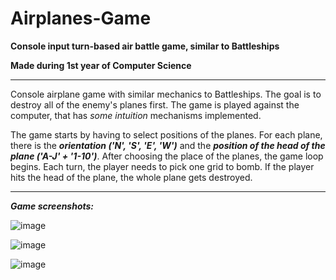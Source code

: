 # Airplanes-Game
**Console input turn-based air battle game, similar to Battleships**

**Made during 1st year of Computer Science**

---

  Console airplane game with similar mechanics to Battleships. The goal is to destroy all of the enemy's planes first. The game is played against the computer, that has *some intuition* mechanisms implemented.

  The game starts by having to select positions of the planes. For each plane, there is the ***orientation ('N', 'S', 'E', 'W')*** and the ***position of the head of the plane ('A-J' + '1-10')***. After choosing the place of the planes, the game loop begins. Each turn, the player needs to pick one grid to bomb. If the player hits the head of the plane, the whole plane gets destroyed.

---

***Game screenshots:***

![image](https://github.com/user-attachments/assets/aae09cd1-1398-4378-b64e-b5732e345626)


![image](https://github.com/user-attachments/assets/c8a3d61a-a96c-4470-86fc-15254a7e7260)


![image](https://github.com/user-attachments/assets/5439844c-6a1d-4e4a-9328-a6383598430d)
